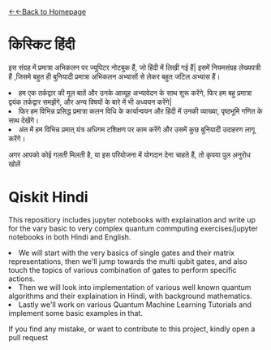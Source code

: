 [←←Back to Homepage](https://monitsharma.github.io/)



# किस्किट हिंदी

इस संग्रह में प्रमात्रा अभिकलन पर ज्यूपिटर नोटबुक हैं, जो हिंदी में लिखी गई हैं| इसमें नियमसंग्रह लेख्यपत्री हैं ,जिसमे बहुत ही बुनियादी प्रमात्रा अभिकलन अभ्यासों से लेकर बहुत जटिल अभ्यास हैं।

<li> हम एक तर्कद्वार की मूल बातें और उनके आव्यूह अभ्यावेदन के साथ शुरू करेंगे, फिर हम बहु प्रमात्रा द्वयंक तर्कद्वार समझेंगे, और अन्य विषयों के बारे में भी अध्ययन करेंगे|
 
<li> फिर हम विभिन्न प्रसिद्ध प्रमात्रा कलन विधि के कार्यान्वयन और हिंदी में उनकी व्याख्या, पृष्ठभूमि गणित के साथ देखेंगे।

<li> अंत में हम विभिन्न प्रमात् यंत्र अधिगम टशिक्षण पर काम करेंगे और उसमें कुछ बुनियादी उदाहरण लागू करेंगे।

अगर आपको कोई गलती मिलती है, या इस परियोजना में योगदान देना चाहते हैं, तो कृपया पुल अनुरोध खोलें

# Qiskit Hindi
This repositiory includes jupyter notebooks with explaination and write up for the vary basic to 
very complex quantum commputing exercises/jupyter notebooks in both Hindi and English.


<li> We will start with the very basics of single gates and their matrix representations, then we'll jump towards the multi qubit gates, and also touch the topics
of various combination of gates to perform specific actions.

<li> Then we will look into implementation of various well known quantum algorithms and their explaination in Hindi, with background mathematics.

<li> Lastly we'll work on various Quantum Machine Learning Tutorials and implement some basic examples in that.

If you find any mistake, or want to contribute to this project, kindly open a pull request
